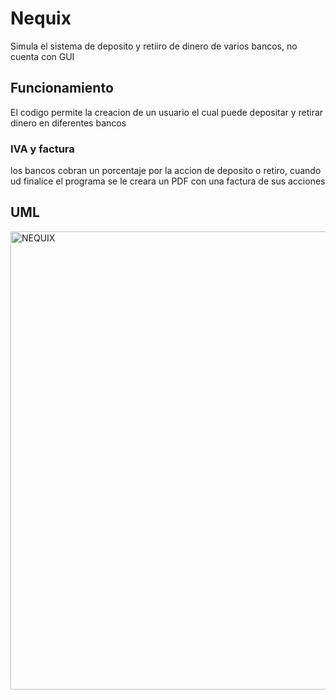 # Nequix

Simula el sistema de deposito y retiiro de dinero de varios bancos, no cuenta con GUI 

## Funcionamiento

El codigo permite la creacion de un usuario el cual puede depositar y retirar dinero en diferentes bancos

### IVA y factura

los bancos cobran un porcentaje por la accion de deposito o retiro, cuando ud finalice el programa se le creara un PDF con una factura de sus acciones

## UML


<img width="1019" height="733" alt="NEQUIX" src="https://github.com/user-attachments/assets/5d301d30-01be-4559-ba02-9aecc9c006c9" />
